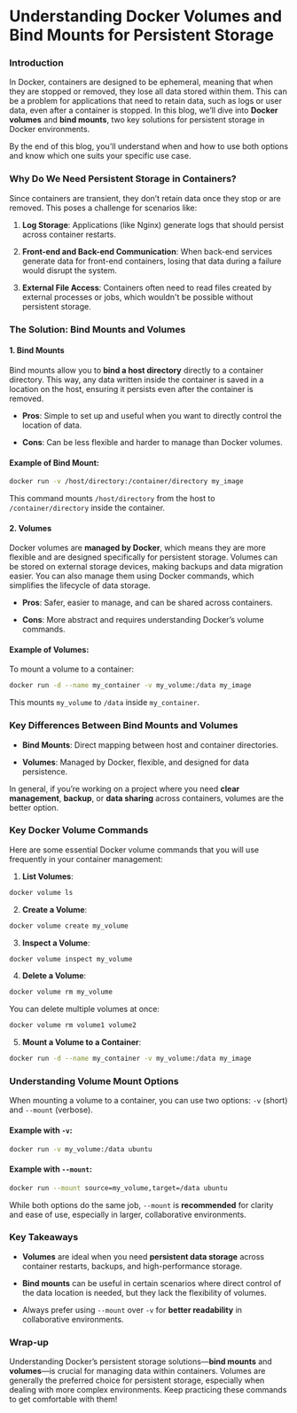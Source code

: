 #   Understanding Docker Volumes and Bind Mounts for Persistent Storage




### Introduction

In Docker, containers are designed to be ephemeral, meaning that when they are stopped or removed, they lose all data stored within them. This can be a problem for applications that need to retain data, such as logs or user data, even after a container is stopped. In this blog, we’ll dive into **Docker volumes** and **bind mounts**, two key solutions for persistent storage in Docker environments.

By the end of this blog, you'll understand when and how to use both options and know which one suits your specific use case.

### Why Do We Need Persistent Storage in Containers?

Since containers are transient, they don’t retain data once they stop or are removed. This poses a challenge for scenarios like:

1.  **Log Storage**: Applications (like Nginx) generate logs that should persist across container restarts.
    
2.  **Front-end and Back-end Communication**: When back-end services generate data for front-end containers, losing that data during a failure would disrupt the system.
    
3.  **External File Access**: Containers often need to read files created by external processes or jobs, which wouldn't be possible without persistent storage.
    

### The Solution: Bind Mounts and Volumes

#### 1. Bind Mounts

Bind mounts allow you to **bind a host directory** directly to a container directory. This way, any data written inside the container is saved in a location on the host, ensuring it persists even after the container is removed.

-   **Pros**: Simple to set up and useful when you want to directly control the location of data.
    
-   **Cons**: Can be less flexible and harder to manage than Docker volumes.
    

#### Example of Bind Mount:

```bash
docker run -v /host/directory:/container/directory my_image

```

This command mounts `/host/directory` from the host to `/container/directory` inside the container.

#### 2. Volumes

Docker volumes are **managed by Docker**, which means they are more flexible and are designed specifically for persistent storage. Volumes can be stored on external storage devices, making backups and data migration easier. You can also manage them using Docker commands, which simplifies the lifecycle of data storage.

-   **Pros**: Safer, easier to manage, and can be shared across containers.
    
-   **Cons**: More abstract and requires understanding Docker’s volume commands.
    

#### Example of Volumes:

To mount a volume to a container:

```bash
docker run -d --name my_container -v my_volume:/data my_image

```

This mounts `my_volume` to `/data` inside `my_container`.

### Key Differences Between Bind Mounts and Volumes

-   **Bind Mounts**: Direct mapping between host and container directories.
    
-   **Volumes**: Managed by Docker, flexible, and designed for data persistence.
    

In general, if you’re working on a project where you need **clear management**, **backup**, or **data sharing** across containers, volumes are the better option.

### Key Docker Volume Commands

Here are some essential Docker volume commands that you will use frequently in your container management:

1.  **List Volumes**:
    

```bash
docker volume ls

```

2.  **Create a Volume**:
    

```bash
docker volume create my_volume

```

3.  **Inspect a Volume**:
    

```bash
docker volume inspect my_volume

```

4.  **Delete a Volume**:
    

```bash
docker volume rm my_volume

```

You can delete multiple volumes at once:

```bash
docker volume rm volume1 volume2

```

5.  **Mount a Volume to a Container**:
    

```bash
docker run -d --name my_container -v my_volume:/data my_image

```

### Understanding Volume Mount Options

When mounting a volume to a container, you can use two options: `-v` (short) and `--mount` (verbose).

#### Example with `-v`:

```bash
docker run -v my_volume:/data ubuntu

```

#### Example with `--mount`:

```bash
docker run --mount source=my_volume,target=/data ubuntu

```

While both options do the same job, `--mount` is **recommended** for clarity and ease of use, especially in larger, collaborative environments.

### Key Takeaways

-   **Volumes** are ideal when you need **persistent data storage** across container restarts, backups, and high-performance storage.
    
-   **Bind mounts** can be useful in certain scenarios where direct control of the data location is needed, but they lack the flexibility of volumes.
    
-   Always prefer using `--mount` over `-v` for **better readability** in collaborative environments.
    

### Wrap-up

Understanding Docker’s persistent storage solutions—**bind mounts** and **volumes**—is crucial for managing data within containers. Volumes are generally the preferred choice for persistent storage, especially when dealing with more complex environments. Keep practicing these commands to get comfortable with them!
